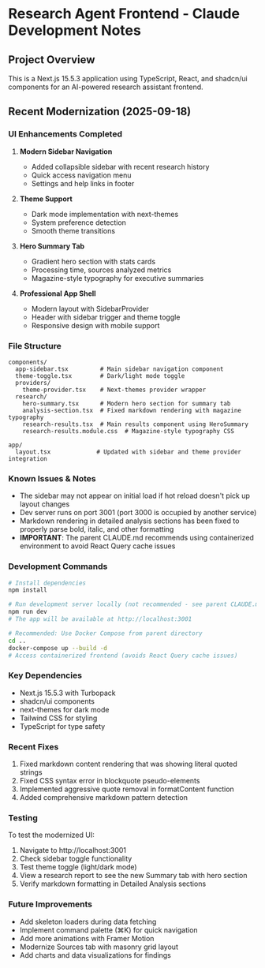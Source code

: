 # Research Agent Frontend - Claude Development Notes

## Project Overview
This is a Next.js 15.5.3 application using TypeScript, React, and shadcn/ui components for an AI-powered research assistant frontend.

## Recent Modernization (2025-09-18)

### UI Enhancements Completed
1. **Modern Sidebar Navigation**
   - Added collapsible sidebar with recent research history
   - Quick access navigation menu
   - Settings and help links in footer

2. **Theme Support**
   - Dark mode implementation with next-themes
   - System preference detection
   - Smooth theme transitions

3. **Hero Summary Tab**
   - Gradient hero section with stats cards
   - Processing time, sources analyzed metrics
   - Magazine-style typography for executive summaries

4. **Professional App Shell**
   - Modern layout with SidebarProvider
   - Header with sidebar trigger and theme toggle
   - Responsive design with mobile support

### File Structure
```
components/
  app-sidebar.tsx         # Main sidebar navigation component
  theme-toggle.tsx        # Dark/light mode toggle
  providers/
    theme-provider.tsx    # Next-themes provider wrapper
  research/
    hero-summary.tsx      # Modern hero section for summary tab
    analysis-section.tsx  # Fixed markdown rendering with magazine typography
    research-results.tsx  # Main results component using HeroSummary
    research-results.module.css  # Magazine-style typography CSS

app/
  layout.tsx             # Updated with sidebar and theme provider integration
```

### Known Issues & Notes
- The sidebar may not appear on initial load if hot reload doesn't pick up layout changes
- Dev server runs on port 3001 (port 3000 is occupied by another service)
- Markdown rendering in detailed analysis sections has been fixed to properly parse bold, italic, and other formatting
- **IMPORTANT**: The parent CLAUDE.md recommends using containerized environment to avoid React Query cache issues

### Development Commands
```bash
# Install dependencies
npm install

# Run development server locally (not recommended - see parent CLAUDE.md)
npm run dev
# The app will be available at http://localhost:3001

# Recommended: Use Docker Compose from parent directory
cd ..
docker-compose up --build -d
# Access containerized frontend (avoids React Query cache issues)
```

### Key Dependencies
- Next.js 15.5.3 with Turbopack
- shadcn/ui components
- next-themes for dark mode
- Tailwind CSS for styling
- TypeScript for type safety

### Recent Fixes
1. Fixed markdown content rendering that was showing literal quoted strings
2. Fixed CSS syntax error in blockquote pseudo-elements
3. Implemented aggressive quote removal in formatContent function
4. Added comprehensive markdown pattern detection

### Testing
To test the modernized UI:
1. Navigate to http://localhost:3001
2. Check sidebar toggle functionality
3. Test theme toggle (light/dark mode)
4. View a research report to see the new Summary tab with hero section
5. Verify markdown formatting in Detailed Analysis sections

### Future Improvements
- Add skeleton loaders during data fetching
- Implement command palette (⌘K) for quick navigation
- Add more animations with Framer Motion
- Modernize Sources tab with masonry grid layout
- Add charts and data visualizations for findings